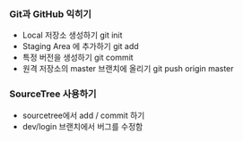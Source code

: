 ### Git과 GitHub 익히기
* Local 저장소 생성하기 git init
* Staging Area 에 추가하기 git add
* 특정 버전을 생성하기 git commit
* 원격 저장소의 master 브랜치에 올리기 git push origin master

### SourceTree 사용하기
* sourcetree에서 add / commit 하기
* dev/login 브랜치에서 버그를 수정함
